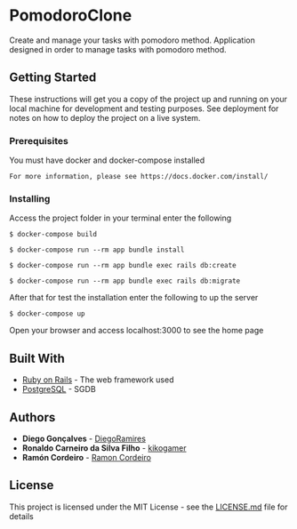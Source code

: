 # PomodoroClone

Create and manage your tasks with pomodoro method.
Application designed in order to manage tasks with pomodoro method.

## Getting Started

These instructions will get you a copy of the project up and running on your local machine for development and testing purposes. See deployment for notes on how to deploy the project on a live system.

### Prerequisites

You must have docker and docker-compose installed

```
For more information, please see https://docs.docker.com/install/ 
```

### Installing

Access the project folder in your terminal enter the following

```
$ docker-compose build
```

```
$ docker-compose run --rm app bundle install
```

```
$ docker-compose run --rm app bundle exec rails db:create
```

```
$ docker-compose run --rm app bundle exec rails db:migrate
```
After that for test the installation enter the following to up the server

```
$ docker-compose up
```

Open your browser and access localhost:3000 to see the home page

## Built With

* [Ruby on Rails](https://rubyonrails.org/) - The web framework used
* [PostgreSQL](https://www.postgresql.org/) - SGDB

## Authors

* **Diego Gonçalves** - [DiegoRamires](https://github.com/DiegoRamires)
* **Ronaldo Carneiro da Silva Filho** - [kikogamer](https://github.com/kikogamer) 
* **Ramón Cordeiro** - [Ramon Cordeiro](https://github.com/ramoncordeiro) 


## License

This project is licensed under the MIT License - see the [LICENSE.md](LICENSE.md) file for details